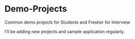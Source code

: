 # Demo-Projects
Common demo projects for Students and Fresher for Interview

I'll be adding new projects and sample application regularly.
